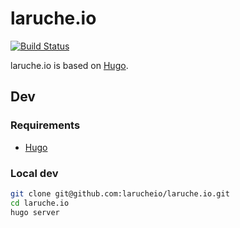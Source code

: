 # laruche.io

[![Build Status](https://travis-ci.org/larucheio/laruche.io.svg?branch=master)](https://travis-ci.org/larucheio/laruche.io)

laruche.io is based on [Hugo](http://gohugo.io/).

## Dev

### Requirements

-   [Hugo](http://gohugo.io/)

### Local dev

```sh
git clone git@github.com:larucheio/laruche.io.git
cd laruche.io
hugo server
```
